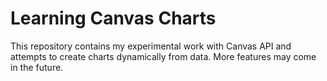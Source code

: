 # Learning Canvas Charts

This repository contains my experimental work with Canvas API and attempts to create charts dynamically from data. More features may come in the future.
